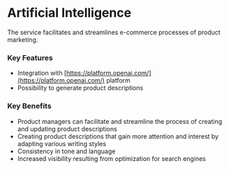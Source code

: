 # Artificial Intelligence

The service facilitates and streamlines e-commerce processes of product marketing.

### Key Features
* Integration with [https://platform.openai.com/](https://platform.openai.com/) platform
* Possibility to generate product descriptions

### Key Benefits

* Product managers can facilitate and streamline the process of creating and updating product descriptions
* Creating product descriptions that gain more attention and interest by adapting various writing styles
* Consistency in tone and language
* Increased visibility resulting from optimization for search engines